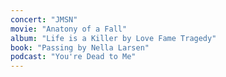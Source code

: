 ```yaml
---
concert: "JMSN"
movie: "Anatony of a Fall"
album: "Life is a Killer by Love Fame Tragedy"
book: "Passing by Nella Larsen"
podcast: "You're Dead to Me"
---
```

